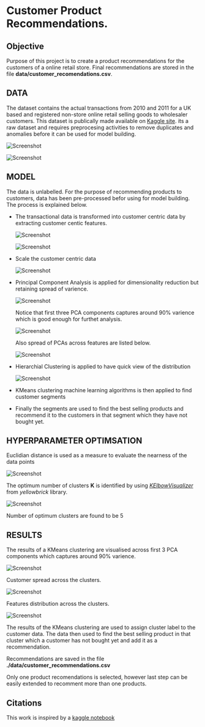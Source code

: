 # Customer Product Recommendations.

## Objective
Purpose of this project is to create a product recommendations for the customers of a online retail store. Final recommendations are stored in the file **data/customer_recomendations.csv**.

## DATA
The dataset contains the actual transactions from 2010 and 2011 for a UK based and registered non-store online retail selling goods to wholesaler customers. This dataset is publically made available on [Kaggle site](https://www.kaggle.com/datasets/carrie1/ecommerce-data/data). its a raw dataset and requires preprocesing activities to remove duplicates and anomalies before it can be used for model building.

![Screenshot](./images/raw-transactional-data.png)

![Screenshot](./images/stats-raw-transactions-data.png)

## MODEL 
The data is unlabelled. For the purpose of recommending products to customers, data has been pre-processed befor using for model building. The process is explained below.

- The transactional data is transformed into customer centric data by extracting customer centic features.
  
  ![Screenshot](./images/customer-centirc-data.png)

  ![Screenshot](./images/correlation-matrix.png)

- Scale the customer centric data
  
  ![Screenshot](./images/scaled-customer-centric-data.png)

- Principal Component Analysis is applied for dimensionality reduction but retaining spread of varience.
  
  ![Screenshot](./images/PCA-Varience.png)

  Notice that first three PCA components captures around 90% varience which is good enough for furthet analysis.

  ![Screenshot](./images/PCA-Applied-customer-centric-data.png)

  Also spread of PCAs across features are listed below.

  ![Screenshot](./images/PCA-DATA.png)

- Hierarchial Clustering is applied to have quick view of the distribution
  
  ![Screenshot](./images/hierarchial_clustring.png)

- KMeans clustering machine learning algorithms is then applied to find customer segments
- Finally the segments are used to find the best selling products and recommend it to the customers in that segment which they have not bought yet.


## HYPERPARAMETER OPTIMSATION
Euclidian distance is used as a measure to evaluate the nearness of the data points

![Screenshot](./images/knn-distance.png)

The optimum number of clusters **K** is identified by using [*KElbowVisualizer*](https://www.scikit-yb.org/en/latest/api/cluster/elbow.html) from *yellowbrick* library.

![Screenshot](./images/Kmeans-Cluster-ElbowChart.png)

Number of optimum clusters are found to be 5

## RESULTS
The results of a KMeans clustering are visualised across first 3 PCA components which captures around 90% varience.

![Screenshot](./images/customer-segments.png)

Customer spread across the clusters.

![Screenshot](./images/customer-distributions-across-clusters.png)

Features distribution across the clusters.

![Screenshot](./images/FeatureDistributionsAcrossClusters.png)

The results of the KMeans clustering are used to assign cluster label to the customer data. The data then used to find the best selling product in that cluster which a customer has not bought yet and add it as a recommendation.

Recommendations are saved in the file **./data/customer_recommendations.csv**

Only one product recomendations is selected, however last step can be easily extended to recomment more than one products.

## Citations
This work is inspired by a [kaggle notebook](https://www.kaggle.com/code/farzadnekouei/customer-segmentation-recommendation-system)
